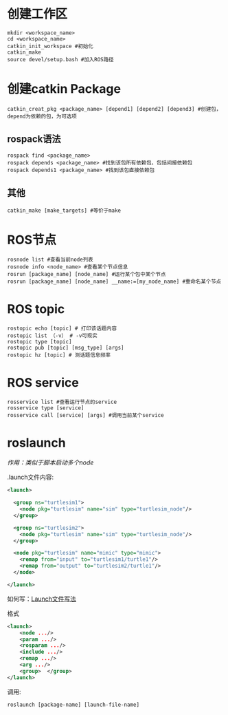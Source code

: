 # 创建工作区
```shell
mkdir <workspace_name>
cd <workspace_name>
catkin_init_workspace #初始化
catkin_make 
source devel/setup.bash #加入ROS路径
```

# 创建catkin Package
```shell
catkin_creat_pkg <package_name> [depend1] [depend2] [depend3] #创建包，depend为依赖的包，为可选项
```

## rospack语法
```shell
rospack find <package_name>
rospack depends <package_name> #找到该包所有依赖包，包括间接依赖包
rospack depends1 <package_name> #找到该包直接依赖包
```

## 其他
```shell
catkin_make [make_targets] #等价于make
```

# ROS节点
```shell
rosnode list #查看当前node列表
rosnode info <node_name> #查看某个节点信息
rosrun [package_name] [node_name] #运行某个包中某个节点
rosrun [package_name] [node_name] __name:=[my_node_name] #重命名某个节点
```

# ROS topic
```shell
rostopic echo [topic] # 打印该话题内容
rostopic list （-v） # -v可现实
rostopic type [topic]
rostopic pub [topic] [msg_type] [args]
rostopic hz [topic] # 测话题信息频率
```

# ROS service
```shell
rosservice list #查看运行节点的service
rosservice type [service]
rosservice call [service] [args] #调用当前某个service
```

# roslaunch
*作用：类似于脚本启动多个node*

.launch文件内容:
```xml
<launch>

  <group ns="turtlesim1">
    <node pkg="turtlesim" name="sim" type="turtlesim_node"/>
  </group>

  <group ns="turtlesim2">
    <node pkg="turtlesim" name="sim" type="turtlesim_node"/>
  </group>

  <node pkg="turtlesim" name="mimic" type="mimic">
    <remap from="input" to="turtlesim1/turtle1"/>
    <remap from="output" to="turtlesim2/turtle1"/>
  </node>

</launch>
```
如何写：[Launch文件写法](https://zhuanlan.zhihu.com/p/367357844)

格式
```xml
<launch>
    <node .../>
    <param .../>
    <rosparam .../>
    <include .../>
    <remap .../>
    <arg .../>
    <group>  </group>
</launch>
```

调用:
```shell
roslaunch [package-name] [launch-file-name]
```